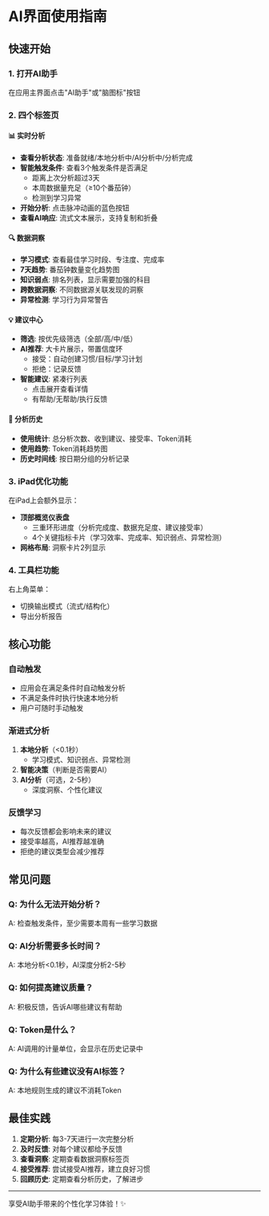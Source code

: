 # AI界面使用指南

## 快速开始

### 1. 打开AI助手
在应用主界面点击"AI助手"或"脑图标"按钮

### 2. 四个标签页

#### 📊 实时分析
- **查看分析状态**: 准备就绪/本地分析中/AI分析中/分析完成
- **智能触发条件**: 查看3个触发条件是否满足
  - 距离上次分析超过3天
  - 本周数据量充足（≥10个番茄钟）
  - 检测到学习异常
- **开始分析**: 点击脉冲动画的蓝色按钮
- **查看AI响应**: 流式文本展示，支持复制和折叠

#### 🔍 数据洞察
- **学习模式**: 查看最佳学习时段、专注度、完成率
- **7天趋势**: 番茄钟数量变化趋势图
- **知识弱点**: 排名列表，显示需要加强的科目
- **跨数据洞察**: 不同数据源关联发现的洞察
- **异常检测**: 学习行为异常警告

#### 💡 建议中心
- **筛选**: 按优先级筛选（全部/高/中/低）
- **AI推荐**: 大卡片展示，带置信度环
  - 接受：自动创建习惯/目标/学习计划
  - 拒绝：记录反馈
- **智能建议**: 紧凑行列表
  - 点击展开查看详情
  - 有帮助/无帮助/执行反馈

#### 📜 分析历史
- **使用统计**: 总分析次数、收到建议、接受率、Token消耗
- **使用趋势**: Token消耗趋势图
- **历史时间线**: 按日期分组的分析记录

### 3. iPad优化功能

在iPad上会额外显示：
- **顶部概览仪表盘**
  - 三重环形进度（分析完成度、数据充足度、建议接受率）
  - 4个关键指标卡片（学习效率、完成率、知识弱点、异常检测）
- **网格布局**: 洞察卡片2列显示

### 4. 工具栏功能

右上角菜单：
- 切换输出模式（流式/结构化）
- 导出分析报告

## 核心功能

### 自动触发
- 应用会在满足条件时自动触发分析
- 不满足条件时执行快速本地分析
- 用户可随时手动触发

### 渐进式分析
1. **本地分析**（<0.1秒）
   - 学习模式、知识弱点、异常检测
2. **智能决策**（判断是否需要AI）
3. **AI分析**（可选，2-5秒）
   - 深度洞察、个性化建议

### 反馈学习
- 每次反馈都会影响未来的建议
- 接受率越高，AI推荐越准确
- 拒绝的建议类型会减少推荐

## 常见问题

### Q: 为什么无法开始分析？
A: 检查触发条件，至少需要本周有一些学习数据

### Q: AI分析需要多长时间？
A: 本地分析<0.1秒，AI深度分析2-5秒

### Q: 如何提高建议质量？
A: 积极反馈，告诉AI哪些建议有帮助

### Q: Token是什么？
A: AI调用的计量单位，会显示在历史记录中

### Q: 为什么有些建议没有AI标签？
A: 本地规则生成的建议不消耗Token

## 最佳实践

1. **定期分析**: 每3-7天进行一次完整分析
2. **及时反馈**: 对每个建议都给予反馈
3. **查看洞察**: 定期查看数据洞察标签页
4. **接受推荐**: 尝试接受AI推荐，建立良好习惯
5. **回顾历史**: 定期查看分析历史，了解进步

---

享受AI助手带来的个性化学习体验！✨

